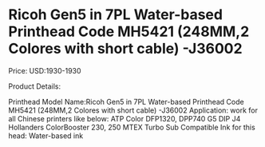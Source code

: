 # Ricoh Gen5 in 7PL Water-based Printhead Code MH5421 (248MM,2 Colores with short cable) -J36002

Price: USD:1930-1930

Product Details:

Printhead Model Name:Ricoh Gen5 in 7PL Water-based Printhead Code MH5421 (248MM,2 Colores with short cable) -J36002
Application: work for all Chinese printers like below:
ATP Color DFP1320, DPP740 G5
DIP J4
Hollanders ColorBooster 230, 250
MTEX Turbo Sub
Compatible Ink for this head: Water-based ink

